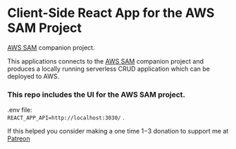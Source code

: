 # Client-Side React App for the AWS SAM Project
[AWS SAM](https://github.com/aaronwht/aws-sam) companion project.  

This applications connects to the [AWS SAM](https://github.com/aaronwht/aws-sam) companion project and produces a locally running serverless CRUD application which can be deployed to AWS.

### This repo includes the UI for the AWS SAM project.

.env file:  
`REACT_APP_API=http://localhost:3030/` . 

If this helped you consider making a one time $1-$3 donation to support me at [Patreon](https://www.patreon.com/aaronwht)
